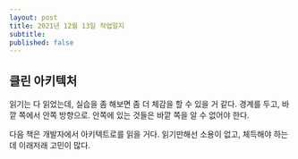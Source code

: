 ```yaml
---
layout: post
title: 2021년 12월 13일 작업일지
subtitle:
published: false
---
```


## 클린 아키텍처

읽기는 다 읽었는데, 실습을 좀 해보면 좀 더 체감을 할 수 있을 거 같다. 경계를 두고, 바깥 쪽에서 안쪽 방향으로. 안쪽에 있는 것들은 바깥 쪽을 알 수 없어야 한다.

다음 책은 개발자에서 아키텍트로를 읽을 거다. 읽기만해선 소용이 없고, 체득해야 하는데 이래저래 고민이 많다.